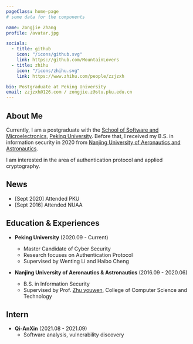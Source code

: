 ```yaml
---
pageClass: home-page
# some data for the components

name: Zongjie Zhang
profile: /avatar.jpg

socials:
  - title: github
    icon: "/icons/github.svg"
    link: https://github.com/MountainLovers
  - title: zhihu
    icon: "/icons/zhihu.svg"
    link: https://www.zhihu.com/people/zzjzxh

bio: Postgraduate at Peking University
email: zzjzxh@126.com / zongjie.z@stu.pku.edu.cn
---
```


<ProfileSection :frontmatter="$page.frontmatter" />

## About Me

Currently, I am a postgraduate with the [School of Software and Microelectronics](http://www.ss.pku.edu.cn/), [Peking University](https://www.pku.edu.cn/). Before that, I received my B.S. in information security in 2020 from [Nanjing University of Aeronautics and Astronautics](https://www.nuaa.edu.cn/).

I am interested in the area of authentication protocol and applied cryptography.


## News

- [Sept 2020] Attended PKU
- [Sept 2016] Attended NUAA


## Education & Experiences

- **Peking University** (2020.09 - Current)
  - Master Candidate of Cyber Security
  - Research focuses on Authentication Protocol
  - Supervised by Wenting Li and Haibo Cheng

- **Nanjing University of Aeronautics & Astronautics** (2016.09 - 2020.06) 
  - B.S. in Information Security
  - Supervised by Prof. [Zhu youwen](http://zhuyw.cn/), College of Computer Science and Technology

## Intern

- **Qi-AnXin** (2021.08 - 2021.09)
  - Software analysis, vulnerability discovery

<Footer> </Footer>

<!-- Custom style for this page -->

<style lang="stylus">

.theme-container.home-page .page
  font-size 14px
  font-family "lucida grande", "lucida sans unicode", lucida, "Helvetica Neue", Helvetica, Arial, sans-serif;
  p
    margin 0 0 0.5rem
  p, ul, ol
    line-height normal
  a
    font-weight normal
  .theme-default-content:not(.custom) > h2
    margin-bottom 0.5rem
  .theme-default-content:not(.custom) > h2:first-child + p
    margin-top 0.5rem
  .theme-default-content:not(.custom) > h3
    padding-top 4rem

  /* Override */
  .md-card
    margin-top 0.5em
    .card-image
      padding 0.2rem
      img
        max-width 120px
        max-height 120px
    .card-content p
      -webkit-margin-after 0.2em

@media (max-width: 419px)
  .theme-container.home-page .page
    p, ul, ol
      line-height 1.5

    .md-card
      .card-image
        img 
          width 100%
          max-width 400px

</style>
